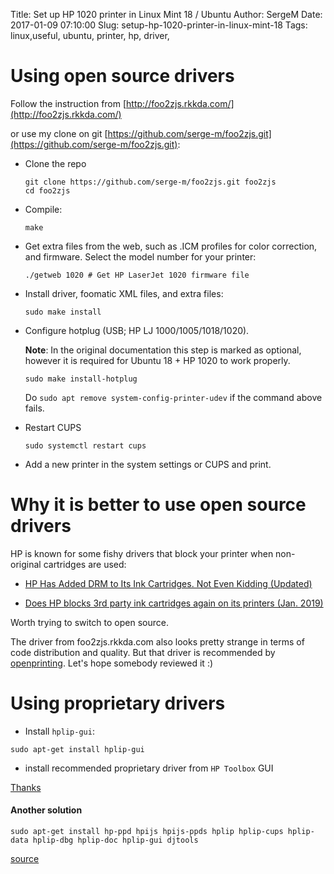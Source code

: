 Title: Set up HP 1020 printer in Linux Mint 18 / Ubuntu
Author: SergeM
Date: 2017-01-09 07:10:00
Slug: setup-hp-1020-printer-in-linux-mint-18
Tags: linux,useful, ubuntu, printer, hp, driver, 

# Using open source drivers

Follow the instruction from [http://foo2zjs.rkkda.com/](http://foo2zjs.rkkda.com/)

or use my clone on git [https://github.com/serge-m/foo2zjs.git](https://github.com/serge-m/foo2zjs.git):

* Clone the repo

      git clone https://github.com/serge-m/foo2zjs.git foo2zjs
      cd foo2zjs
        

* Compile:

      make

* Get extra files from the web, such as .ICM profiles for color correction,
and firmware.  Select the model number for your printer:
 
      ./getweb 1020	# Get HP LaserJet 1020 firmware file


* Install driver, foomatic XML files, and extra files:
    
      sudo make install
    
    
* Configure hotplug (USB; HP LJ 1000/1005/1018/1020).
 
  **Note**: In the original documentation this step is marked as optional, 
  however it is required for Ubuntu 18 + HP 1020 to work properly. 
      
      sudo make install-hotplug
    
  Do `sudo apt remove system-config-printer-udev` if the command above fails.

* Restart CUPS

      sudo systemctl restart cups
  
  
* Add a new printer in the system settings or CUPS and print.




# Why it is better to use open source drivers

HP is known for some fishy drivers that block your printer when non-original cartridges are used:

* [HP Has Added DRM to Its Ink Cartridges. Not Even Kidding (Updated)](https://www.wired.com/2016/09/hp-printer-drm/)

* [Does HP blocks 3rd party ink cartridges again on its printers (Jan. 2019)](https://borncity.com/win/2019/01/20/does-hp-blocks-3rd-party-ink-cartridges-again-on-its-printers-jan-2019/)

Worth trying to switch to open source.

The driver from foo2zjs.rkkda.com also looks pretty strange in terms of code distribution and quality. 
But that driver is recommended by [openprinting](https://www.openprinting.org/printer/HP/HP-LaserJet_1020). 
Let's hope somebody reviewed it :)

# Using proprietary drivers

* Install `hplip-gui`:

```
sudo apt-get install hplip-gui
```

* install recommended proprietary driver from `HP Toolbox` GUI


[Thanks](https://ubuntu-mate.community/t/hp-3015-print-drivers-are-so-slow-at-printing/5580)


#### Another solution

```
sudo apt-get install hp-ppd hpijs hpijs-ppds hplip hplip-cups hplip-data hplip-dbg hplip-doc hplip-gui djtools
```

[source](https://askubuntu.com/questions/462329/hp-laserjet-1020-plus-printer-not-working-in-ubuntu-14-04/462335#462335)
